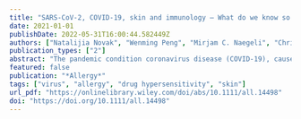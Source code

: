 ```yaml
---
title: "SARS-CoV-2, COVID-19, skin and immunology – What do we know so far?"
date: 2021-01-01
publishDate: 2022-05-31T16:00:44.582449Z
authors: ["Natalijia Novak", "Wenming Peng", "Mirjam C. Naegeli", "Christina Galvan", "Isabel Kolm‐Djamei", "Charlotte Brüggen", "Beatriz Cabanillas", "Peter Schmid‐Grendelmeier", "Alba Catala"]
publication_types: ["2"]
abstract: "The pandemic condition coronavirus disease (COVID-19), caused by the novel severe acute respiratory syndrome coronavirus 2 (SARS-CoV-2), can take asymptomatic, mild, moderate, and severe courses. COVID-19 affects primarily the respiratory airways leading to dry cough, fever, myalgia, headache, fatigue, and diarrhea and can end up in interstitial pneumonia and severe respiratory failure. Reports about the manifestation of various skin lesions and lesions of the vascular system in some subgroups of SARS-CoV-2-positive patients as such features outside the respiratory sphere, are rapidly emerging. Vesicular, urticarial, and maculopapular eruptions and livedo, necrosis, and other vasculitis forms have been reported most frequently in association with SARS-CoV-2 infection. In order to update information gained, we provide a systematic overview of the skin lesions described in COVID-19 patients, discuss potential causative factors, and describe differential diagnostic evaluations. Moreover, we summarize current knowledge about immunologic, clinical, and histologic features of virus- and drug-induced lesions of the skin and changes to the vascular system in order to transfer this knowledge to potential mechanisms induced by SARS-CoV-2."
featured: false
publication: "*Allergy*"
tags: ["virus", "allergy", "drug hypersensitivity", "skin"]
url_pdf: "https://onlinelibrary.wiley.com/doi/abs/10.1111/all.14498"
doi: "https://doi.org/10.1111/all.14498"
---
```


